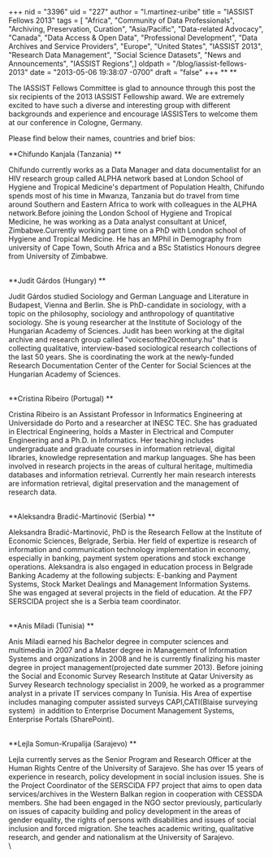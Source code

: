 +++
nid = "3396"
uid = "227"
author = "l.martinez-uribe"
title = "IASSIST Fellows 2013"
tags = [ "Africa", "Community of Data Professionals", "Archiving, Preservation, Curation", "Asia/Pacific", "Data-related Advocacy", "Canada", "Data Access & Open Data", "Professional Development", "Data Archives and Service Providers", "Europe", "United States", "IASSIST 2013", "Research Data Management", "Social Science Datasets", "News and Announcements", "IASSIST Regions",]
oldpath = "/blog/iassist-fellows-2013"
date = "2013-05-06 19:38:07 -0700"
draft = "false"
+++
** **

The IASSIST Fellows Committee is glad to announce through this post the
six recipients of the 2013 IASSIST Fellowship award. We are extremely
excited to have such a diverse and interesting group with different
backgrounds and experience and encourage IASSISTers to welcome them at
our conference in Cologne, Germany.

Please find below their names, countries and brief bios:

**Chifundo Kanjala (Tanzania) **

Chifundo currently works as a Data Manager and data documentalist for an
HIV research group called ALPHA network based at London School of
Hygiene and Tropical Medicine\'s department of Population Health,
Chifundo spends most of his time in Mwanza, Tanzania but do travel from
time around Southern and Eastern Africa to work with colleagues in the
ALPHA network.Before joining the London School of Hygiene and Tropical
Medicine, he was working as a Data analyst consultant at Unicef,
Zimbabwe.Currently working part time on a PhD with London school of
Hygiene and Tropical Medicine. He has an MPhil in Demography from
university of Cape Town, South Africa and a BSc Statistics Honours
degree from University of Zimbabwe.

\
**Judit Gárdos (Hungary) **

Judit Gárdos studied Sociology and German Language and Literature in
Budapest, Vienna and Berlin. She is PhD-candidate in sociology, with a
topic on the philosophy, sociology and anthropology of quantitative
sociology. She is young researcher at the Institute of Sociology of the
Hungarian Academy of Sciences. Judit has been working at the digital
archive and research group called \"voicesofthe20century.hu\" that is
collecting qualitative, interview-based sociological research
collections of the last 50 years. She is coordinating the work at the
newly-funded Research Documentation Center of the Center for Social
Sciences at the Hungarian Academy of Sciences.

\
**Cristina Ribeiro (Portugal) **

Cristina Ribeiro is an Assistant Professor in Informatics Engineering at
Universidade do Porto and a researcher at INESC TEC. She has graduated
in Electrical Engineering, holds a Master in Electrical and Computer
Engineering and a Ph.D. in Informatics. Her teaching includes
undergraduate and graduate courses in information retrieval, digital
libraries, knowledge representation and markup languages. She has been
involved in research projects in the areas of cultural heritage,
multimedia databases and information retrieval. Currently her main
research interests are information retrieval, digital preservation and
the management of research data.

\
**Aleksandra Bradić-Martinović (Serbia) **

Aleksandra Bradić-Martinović, PhD is the Research Fellow at the
Institute of Economic Sciences, Belgrade, Serbia. Her field of expertize
is research of information and communication technology implementation
in economy, especially in banking, payment system operations and stock
exchange operations. Aleksandra is also engaged in education process in
Belgrade Banking Academy at the following subjects: E-banking and
Payment Systems, Stock Market Dealings and Management Information
Systems. She was engaged at several projects in the field of education.
At the FP7 SERSCIDA project she is a Serbia team coordinator.

\
**Anis Miladi (Tunisia) **

Anis Miladi earned his Bachelor degree in computer sciences and
multimedia in 2007 and a Master degree in Management of Information
Systems and organizations in 2008 and he is currently finalizing his
master degree in project management(projected date summer 2013). Before
joining the Social and Economic Survey Research Institute at Qatar
University as Survey Research technology specialist in 2009, he worked
as a programmer analyst in a private IT services company In Tunisia. His
Area of expertise includes managing computer assisted surveys
CAPI,CATI(Blaise surveying system)  in addition to Enterprise Document
Management Systems, Enterprise Portals (SharePoint).

\
**Lejla Somun-Krupalija (Sarajevo) **

Lejla currently serves as the Senior Program and Research Officer at the
Human Rights Centre of the University of Sarajevo. She has over 15 years
of experience in research, policy development in social inclusion
issues. She is the Project Coordinator of the SERSCIDA FP7 project that
aims to open data services/archives in the Western Balkan region in
cooperation with CESSDA members. She had been engaged in the NGO sector
previously, particularly on issues of capacity building and policy
development in the areas of gender equality, the rights of persons with
disabilities and issues of social inclusion and forced migration. She
teaches academic writing, qualitative research, and gender and
nationalism at the University of Sarajevo. \
\
